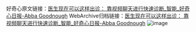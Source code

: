 好奇心原文链接：[医生现在可以这样出诊： 靠视频聊天进行快速诊断_智能_好奇心日报-Abba Goodnough](https://www.qdaily.com/articles/12054.html)
WebArchive归档链接：[医生现在可以这样出诊： 靠视频聊天进行快速诊断_智能_好奇心日报-Abba Goodnough](http://web.archive.org/web/20190623171834/https://www.qdaily.com/articles/12054.html)
![image](http://ww3.sinaimg.cn/large/007d5XDply1g3wje50s4qj30u05gtkjl)